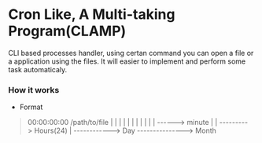 
# Cron Like, A Multi-taking Program(CLAMP)

CLI based processes handler, using certan command you can open a file or a application using the files. It will easier to implement and perform some task automaticaly.   

### How it works  

- Format  

>   00:00:00:00 /path/to/file
>    |  |  |  |
>    |  |  |  |
>    |  |  |  ------> minute
>    |  |  ---------> Hours(24)
>    |  ------------> Day
>    ---------------> Month
